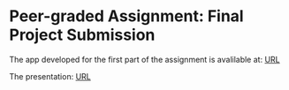 # Peer-graded Assignment: Final Project Submission

The app developed for the first part of the assignment is avalilable at: 
[URL]( https://phuchuyvo987.shinyapps.io/shiny-application-and-reproducible-pitch/)

The presentation: [URL](https://rpubs.com/PhucHuyVo/893610)
